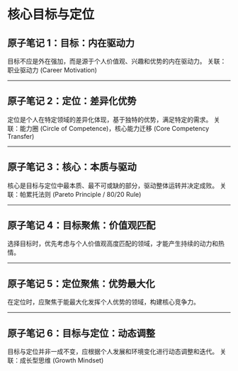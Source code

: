 
# 核心目标与定位

## 原子笔记 1：目标：内在驱动力

目标不应是外在强加，而是源于个人价值观、兴趣和优势的内在驱动力。
关联：职业驱动力 (Career Motivation)

---

## 原子笔记 2：定位：差异化优势

定位是个人在特定领域的差异化体现，基于独特的优势，满足特定的需求。
关联：能力圈 (Circle of Competence)，核心能力迁移 (Core Competency Transfer)

---

## 原子笔记 3：核心：本质与驱动

核心是目标与定位中最本质、最不可或缺的部分，驱动整体运转并决定成败。
关联：帕累托法则 (Pareto Principle / 80/20 Rule)

---

## 原子笔记 4：目标聚焦：价值观匹配

选择目标时，优先考虑与个人价值观高度匹配的领域，才能产生持续的动力和热情。

---

## 原子笔记 5：定位聚焦：优势最大化

在定位时，应聚焦于能最大化发挥个人优势的领域，构建核心竞争力。

---

## 原子笔记 6：目标与定位：动态调整

目标与定位并非一成不变，应根据个人发展和环境变化进行动态调整和迭代。
关联：成长型思维 (Growth Mindset)
